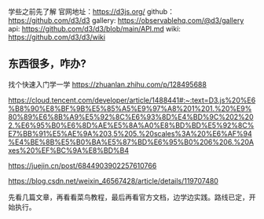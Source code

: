学些之前先了解
官网地址：https://d3js.org/
github：https://github.com/d3/d3
gallery: https://observablehq.com/@d3/gallery
api: https://github.com/d3/d3/blob/main/API.md
wiki: https://github.com/d3/d3/wiki

## 东西很多，咋办?
找个快速入门学一学
https://zhuanlan.zhihu.com/p/128495688

https://cloud.tencent.com/developer/article/1488441#:~:text=D3.js%20%E6%B8%90%E8%BF%9B%E5%85%A5%E9%97%A8%201%201.%20%E9%80%89%E6%8B%A9%E5%92%8C%E6%93%8D%E4%BD%9C%202%202.%E6%95%B0%E6%8D%AE%E5%8A%A0%E8%BD%BD%E5%92%8C%E7%BB%91%E5%AE%9A%203,5%205.%20scales%3A%20%E6%AF%94%E4%BE%8B%E5%B0%BA%E5%87%BD%E6%95%B0%206%206.%20Axes%20%EF%BC%9A%E8%BD%B4

https://juejin.cn/post/6844903902257610766

https://blog.csdn.net/weixin_46567428/article/details/119707480

先看几篇文章，再看看菜鸟教程，最后再看官方文档，边学边实践。路线已定，开始执行。